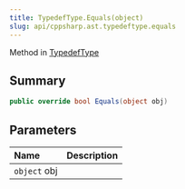 ```yaml
---
title: TypedefType.Equals(object)
slug: api/cppsharp.ast.typedeftype.equals
---
```

Method in [TypedefType](/api/cppsharp/ast/typedeftype)

## Summary



```csharp
public override bool Equals(object obj)
```

## Parameters

|Name|Description|
|:---|:---|
|`object` obj||

